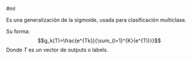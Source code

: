#ml 

Es una generalización de la sigmoide, usada para clasificación multiclase.

Su forma: $$g_k(T)=\frac{e^{Tk}}{\sum_{l=1}^{K}{e^{Tl}}}$$
Donde $T$ es un vector de outputs o labels.